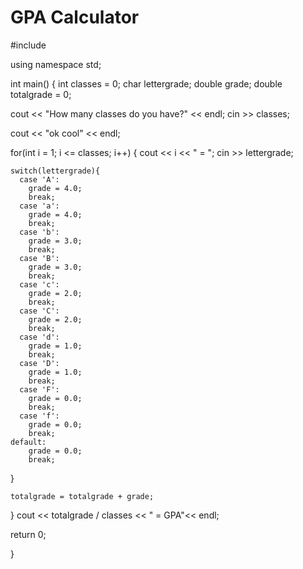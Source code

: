 # GPA Calculator

#include <iostream>

using namespace std;

int main() {
  int classes = 0;
 char lettergrade;
  double grade;
  double totalgrade = 0;
  
  cout << "How many classes do you have?" << endl;
  cin >> classes;
  
  cout << "ok cool" << endl;

  for(int i = 1; i <= classes; i++)
  {
    cout << i << " = ";
    cin >> lettergrade;
    
    switch(lettergrade){
      case 'A':
        grade = 4.0;
        break;
      case 'a':
        grade = 4.0;
        break; 
      case 'b':
        grade = 3.0;
        break;       
      case 'B':
        grade = 3.0;
        break;
      case 'c':
        grade = 2.0;
        break;       
      case 'C':
        grade = 2.0;
        break;
      case 'd':
        grade = 1.0;
        break;    
      case 'D':
        grade = 1.0;
        break;
      case 'F':
        grade = 0.0;
        break;    
      case 'f':
        grade = 0.0;
        break;    
    default:
        grade = 0.0;
        break;
    
  }
  
    totalgrade = totalgrade + grade;
}
    cout << totalgrade / classes << " = GPA"<< endl;

  return 0;
  
}
